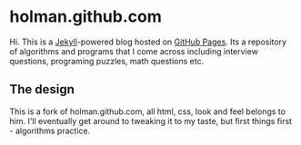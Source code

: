 # holman.github.com

Hi. This is a [Jekyll](http://github.com/mojombo/jekyll)-powered blog hosted on [GitHub Pages](http://pages.github.com/). Its a repository of algorithms and programs that I come across including interview questions, programing puzzles, math questions etc.

## The design

This is a fork of holman.github.com, all html, css, look and feel belongs to him. I'll eventually get around to tweaking it to my taste, but first things first - algorithms practice.